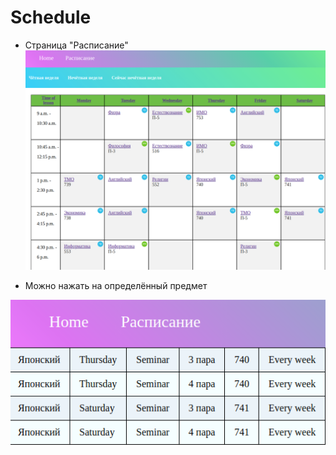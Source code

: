 # Schedule

- Страница "Расписание"
![rм](/readme1.png)

- Можно нажать на определённый предмет

![vааgаqgаd](/readme2.png)
